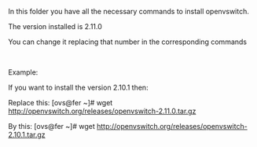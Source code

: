 In this folder you have all the necessary commands to install openvswitch.

The version installed is 2.11.0 

You can change it replacing that number in the corresponding commands

<br />

Example:

If you want to install the version 2.10.1 then:

Replace this: [ovs@fer ~]# wget http://openvswitch.org/releases/openvswitch-2.11.0.tar.gz

By this: [ovs@fer ~]# wget http://openvswitch.org/releases/openvswitch-2.10.1.tar.gz
